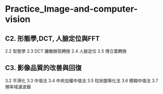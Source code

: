 # Practice_Image-and-computer-vision


C2. 形態學,DCT, 人臉定位與FFT
-------------------------------------
2.2 型態學
2.3 DCT 離散餘弦轉換
2.4 人臉定位
2.5 傅立葉轉換


C3. 影像品質的改善與回復
-------------------------------------
3.2 平滑化
3.3 中值法
3.4 中央加權中值法
3.5 柱狀圖等化法
3.6 模糊中值法
3.7 頻率域濾波器


